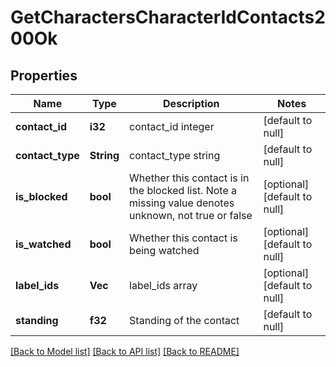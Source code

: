 # GetCharactersCharacterIdContacts200Ok

## Properties
Name | Type | Description | Notes
------------ | ------------- | ------------- | -------------
**contact_id** | **i32** | contact_id integer | [default to null]
**contact_type** | **String** | contact_type string | [default to null]
**is_blocked** | **bool** | Whether this contact is in the blocked list. Note a missing value denotes unknown, not true or false | [optional] [default to null]
**is_watched** | **bool** | Whether this contact is being watched | [optional] [default to null]
**label_ids** | **Vec<i64>** | label_ids array | [optional] [default to null]
**standing** | **f32** | Standing of the contact | [default to null]

[[Back to Model list]](../README.md#documentation-for-models) [[Back to API list]](../README.md#documentation-for-api-endpoints) [[Back to README]](../README.md)


